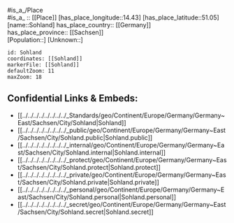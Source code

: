 ﻿---
location: [51.05,14.43] 
mapzoom: [7,12] 
mapmarker: city 
type: City
tags:
- geo/City


SpocWebEntityId: 34343
isDeleted: false
confidential: public

---
#is_a_/Place  
#is_a_ :: [[Place]] 
[has_place_longitude::14.43] 
[has_place_latitude::51.05] 
[name::Sohland] 
has_place_country:: [[Germany]]  
has_place_province:: [[Sachsen]]  
[Population::] 
[Unknown::] 


```leaflet
id: Sohland
coordinates: [[Sohland]] 
markerFile: [[Sohland]] 
defaultZoom: 11 
maxZoom: 18
```


## Confidential Links & Embeds: 
- [[../../../../../../../../_Standards/geo/Continent/Europe/Germany/Germany~East/Sachsen/City/Sohland|Sohland]] 
- [[../../../../../../../../_public/geo/Continent/Europe/Germany/Germany~East/Sachsen/City/Sohland.public|Sohland.public]] 
- [[../../../../../../../../_internal/geo/Continent/Europe/Germany/Germany~East/Sachsen/City/Sohland.internal|Sohland.internal]] 
- [[../../../../../../../../_protect/geo/Continent/Europe/Germany/Germany~East/Sachsen/City/Sohland.protect|Sohland.protect]] 
- [[../../../../../../../../_private/geo/Continent/Europe/Germany/Germany~East/Sachsen/City/Sohland.private|Sohland.private]] 
- [[../../../../../../../../_personal/geo/Continent/Europe/Germany/Germany~East/Sachsen/City/Sohland.personal|Sohland.personal]] 
- [[../../../../../../../../_secret/geo/Continent/Europe/Germany/Germany~East/Sachsen/City/Sohland.secret|Sohland.secret]] 
